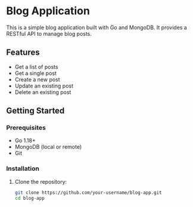 # Blog Application

This is a simple blog application built with Go and MongoDB. It provides a RESTful API to manage blog posts.

## Features

- Get a list of posts
- Get a single post
- Create a new post
- Update an existing post
- Delete an existing post

## Getting Started

### Prerequisites

- Go 1.18+
- MongoDB (local or remote)
- Git

### Installation

1. Clone the repository:

   ```bash
   git clone https://github.com/your-username/blog-app.git
   cd blog-app

